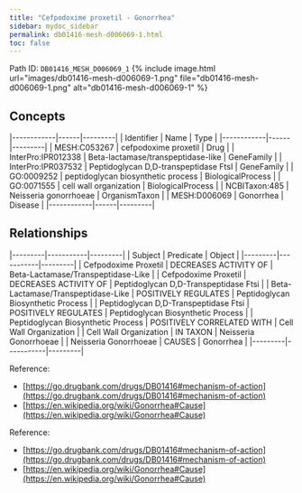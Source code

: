 ```yaml
---
title: "Cefpodoxime proxetil - Gonorrhea"
sidebar: mydoc_sidebar
permalink: db01416-mesh-d006069-1.html
toc: false 
---
```



Path ID: `DB01416_MESH_D006069_1`
{% include image.html url="images/db01416-mesh-d006069-1.png" file="db01416-mesh-d006069-1.png" alt="db01416-mesh-d006069-1" %}

## Concepts

|------------|------|---------|
| Identifier | Name | Type    |
|------------|------|---------|
| MESH:C053267 | cefpodoxime proxetil | Drug |
| InterPro:IPR012338 | Beta-lactamase/transpeptidase-like | GeneFamily |
| InterPro:IPR037532 | Peptidoglycan D,D-transpeptidase FtsI | GeneFamily |
| GO:0009252 | peptidoglycan biosynthetic process | BiologicalProcess |
| GO:0071555 | cell wall organization | BiologicalProcess |
| NCBITaxon:485 | Neisseria gonorrhoeae | OrganismTaxon |
| MESH:D006069 | Gonorrhea | Disease |
|------------|------|---------|

## Relationships

|---------|-----------|---------|
| Subject | Predicate | Object  |
|---------|-----------|---------|
| Cefpodoxime Proxetil | DECREASES ACTIVITY OF | Beta-Lactamase/Transpeptidase-Like |
| Cefpodoxime Proxetil | DECREASES ACTIVITY OF | Peptidoglycan D,D-Transpeptidase Ftsi |
| Beta-Lactamase/Transpeptidase-Like | POSITIVELY REGULATES | Peptidoglycan Biosynthetic Process |
| Peptidoglycan D,D-Transpeptidase Ftsi | POSITIVELY REGULATES | Peptidoglycan Biosynthetic Process |
| Peptidoglycan Biosynthetic Process | POSITIVELY CORRELATED WITH | Cell Wall Organization |
| Cell Wall Organization | IN TAXON | Neisseria Gonorrhoeae |
| Neisseria Gonorrhoeae | CAUSES | Gonorrhea |
|---------|-----------|---------|

Reference: 
  - [https://go.drugbank.com/drugs/DB01416#mechanism-of-action](https://go.drugbank.com/drugs/DB01416#mechanism-of-action)
  - [https://en.wikipedia.org/wiki/Gonorrhea#Cause](https://en.wikipedia.org/wiki/Gonorrhea#Cause)

Reference: 
  - [https://go.drugbank.com/drugs/DB01416#mechanism-of-action](https://go.drugbank.com/drugs/DB01416#mechanism-of-action)
  - [https://en.wikipedia.org/wiki/Gonorrhea#Cause](https://en.wikipedia.org/wiki/Gonorrhea#Cause)
